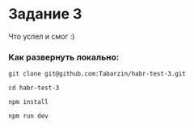 # Задание 3

Что успел и смог :)

### Как развернуть локально:

```
git clone git@github.com:Tabarzin/habr-test-3.git

cd habr-test-3

npm install

npm run dev
```
